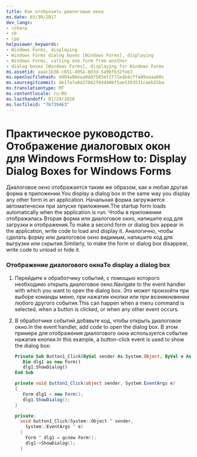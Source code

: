 ```yaml
---
title: Как отобразить диалоговые окна
ms.date: 03/30/2017
dev_langs:
- csharp
- vb
- cpp
helpviewer_keywords:
- Windows Forms, displaying
- Windows Forms dialog boxes [Windows Forms], displaying
- Windows Forms, calling one form from another
- dialog boxes [Windows Forms], displaying for Windows Forms
ms.assetid: aaac1b38-c651-495a-8d3d-5a9bfb32fee3
ms.openlocfilehash: dd04a06eaa0dd7583ef2f72edb4cffa99aaaa60c
ms.sourcegitcommit: de17a7a0a37042f0d4406f5ae5393531caeb25ba
ms.translationtype: MT
ms.contentlocale: ru-RU
ms.lasthandoff: 01/24/2020
ms.locfileid: "76739463"
---
```

# <a name="how-to-display-dialog-boxes-for-windows-forms"></a><span data-ttu-id="64965-102">Практическое руководство. Отображение диалоговых окон для Windows Forms</span><span class="sxs-lookup"><span data-stu-id="64965-102">How to: Display Dialog Boxes for Windows Forms</span></span>
<span data-ttu-id="64965-103">Диалоговое окно отображается таким же образом, как и любая другая форма в приложении.</span><span class="sxs-lookup"><span data-stu-id="64965-103">You display a dialog box in the same way you display any other form in an application.</span></span> <span data-ttu-id="64965-104">Начальная форма загружается автоматически при запуске приложения.</span><span class="sxs-lookup"><span data-stu-id="64965-104">The startup form loads automatically when the application is run.</span></span> <span data-ttu-id="64965-105">Чтобы в приложении отображалась Вторая форма или диалоговое окно, напишите код для загрузки и отображения.</span><span class="sxs-lookup"><span data-stu-id="64965-105">To make a second form or dialog box appear in the application, write code to load and display it.</span></span> <span data-ttu-id="64965-106">Аналогично, чтобы сделать форму или диалоговое окно видимым, напишите код для выгрузки или скрытия.</span><span class="sxs-lookup"><span data-stu-id="64965-106">Similarly, to make the form or dialog box disappear, write code to unload or hide it.</span></span>  
  
### <a name="to-display-a-dialog-box"></a><span data-ttu-id="64965-107">Отображение диалогового окна</span><span class="sxs-lookup"><span data-stu-id="64965-107">To display a dialog box</span></span>  
  
1. <span data-ttu-id="64965-108">Перейдите к обработчику событий, с помощью которого необходимо открыть диалоговое окно.</span><span class="sxs-lookup"><span data-stu-id="64965-108">Navigate to the event handler with which you want to open the dialog box.</span></span> <span data-ttu-id="64965-109">Это может произойти при выборе команды меню, при нажатии кнопки или при возникновении любого другого события.</span><span class="sxs-lookup"><span data-stu-id="64965-109">This can happen when a menu command is selected, when a button is clicked, or when any other event occurs.</span></span>  
  
2. <span data-ttu-id="64965-110">В обработчике событий добавьте код, чтобы открыть диалоговое окно.</span><span class="sxs-lookup"><span data-stu-id="64965-110">In the event handler, add code to open the dialog box.</span></span> <span data-ttu-id="64965-111">В этом примере для отображения диалогового окна используется событие нажатия кнопки.</span><span class="sxs-lookup"><span data-stu-id="64965-111">In this example, a button-click event is used to show the dialog box:</span></span>  
  
    ```vb  
    Private Sub Button1_Click(ByVal sender As System.Object, ByVal e As System.EventArgs) Handles Button1.Click  
       Dim dlg1 as new Form()  
       dlg1.ShowDialog()  
    End Sub  
    ```  
  
    ```csharp  
    private void button1_Click(object sender, System.EventArgs e)   
    {  
       Form dlg1 = new Form();  
       dlg1.ShowDialog();  
    }  
    ```  
  
    ```cpp  
    private:   
      void button1_Click(System::Object ^ sender,  
        System::EventArgs ^ e)  
      {  
        Form ^ dlg1 = gcnew Form();  
        dlg1->ShowDialog();  
      }  
    ```
